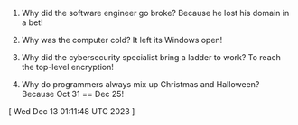  
1. Why did the software engineer go broke? Because he lost his domain in a bet!

2. Why was the computer cold? It left its Windows open!

3. Why did the cybersecurity specialist bring a ladder to work? To reach the top-level encryption!

4. Why do programmers always mix up Christmas and Halloween? Because Oct 31 == Dec 25!
 
[ 
Wed Dec 13 01:11:48 UTC 2023
 ]
